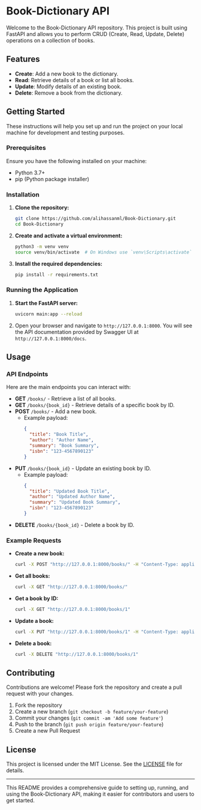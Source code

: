 # Book-Dictionary API

Welcome to the Book-Dictionary API repository. This project is built using FastAPI and allows you to perform CRUD (Create, Read, Update, Delete) operations on a collection of books. 

## Features

- **Create**: Add a new book to the dictionary.
- **Read**: Retrieve details of a book or list all books.
- **Update**: Modify details of an existing book.
- **Delete**: Remove a book from the dictionary.

## Getting Started

These instructions will help you set up and run the project on your local machine for development and testing purposes.

### Prerequisites

Ensure you have the following installed on your machine:

- Python 3.7+
- pip (Python package installer)

### Installation

1. **Clone the repository:**

   ```bash
   git clone https://github.com/alihassanml/Book-Dictionary.git
   cd Book-Dictionary
   ```

2. **Create and activate a virtual environment:**

   ```bash
   python3 -m venv venv
   source venv/bin/activate  # On Windows use `venv\Scripts\activate`
   ```

3. **Install the required dependencies:**

   ```bash
   pip install -r requirements.txt
   ```

### Running the Application

1. **Start the FastAPI server:**

   ```bash
   uvicorn main:app --reload
   ```

2. Open your browser and navigate to `http://127.0.0.1:8000`. You will see the API documentation provided by Swagger UI at `http://127.0.0.1:8000/docs`.

## Usage

### API Endpoints

Here are the main endpoints you can interact with:

- **GET** `/books/` - Retrieve a list of all books.
- **GET** `/books/{book_id}` - Retrieve details of a specific book by ID.
- **POST** `/books/` - Add a new book.
  - Example payload:
    ```json
    {
      "title": "Book Title",
      "author": "Author Name",
      "summary": "Book Summary",
      "isbn": "123-4567890123"
    }
    ```
- **PUT** `/books/{book_id}` - Update an existing book by ID.
  - Example payload:
    ```json
    {
      "title": "Updated Book Title",
      "author": "Updated Author Name",
      "summary": "Updated Book Summary",
      "isbn": "123-4567890123"
    }
    ```
- **DELETE** `/books/{book_id}` - Delete a book by ID.

### Example Requests

- **Create a new book:**
  ```bash
  curl -X POST "http://127.0.0.1:8000/books/" -H "Content-Type: application/json" -d '{"title": "New Book", "author": "John Doe", "summary": "An interesting book.", "isbn": "123-4567890123"}'
  ```

- **Get all books:**
  ```bash
  curl -X GET "http://127.0.0.1:8000/books/"
  ```

- **Get a book by ID:**
  ```bash
  curl -X GET "http://127.0.0.1:8000/books/1"
  ```

- **Update a book:**
  ```bash
  curl -X PUT "http://127.0.0.1:8000/books/1" -H "Content-Type: application/json" -d '{"title": "Updated Book", "author": "Jane Doe", "summary": "An updated interesting book.", "isbn": "123-4567890123"}'
  ```

- **Delete a book:**
  ```bash
  curl -X DELETE "http://127.0.0.1:8000/books/1"
  ```

## Contributing

Contributions are welcome! Please fork the repository and create a pull request with your changes.

1. Fork the repository
2. Create a new branch (`git checkout -b feature/your-feature`)
3. Commit your changes (`git commit -am 'Add some feature'`)
4. Push to the branch (`git push origin feature/your-feature`)
5. Create a new Pull Request

## License

This project is licensed under the MIT License. See the [LICENSE](LICENSE) file for details.

---

This README provides a comprehensive guide to setting up, running, and using the Book-Dictionary API, making it easier for contributors and users to get started.
